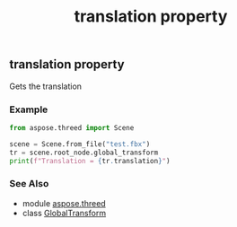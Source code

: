 ﻿---
title: translation property
second_title: Aspose.3D for Python via .NET API References
description: 
type: docs
weight: 70
url: /python-net/aspose.threed/globaltransform/translation/
is_root: false
---

## translation property


Gets the translation

### Example 


```python
from aspose.threed import Scene

scene = Scene.from_file("test.fbx")
tr = scene.root_node.global_transform
print(f"Translation = {tr.translation}")

```

### See Also
* module [aspose.threed](../../)
* class [GlobalTransform](/3d/python-net/aspose.threed/globaltransform)

